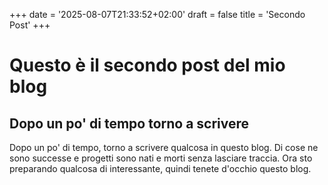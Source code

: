 +++
date = '2025-08-07T21:33:52+02:00'
draft = false
title = 'Secondo Post'
+++

# Questo è il secondo post del mio blog

## Dopo un po' di tempo torno a scrivere

Dopo un po' di tempo, torno a scrivere qualcosa in questo blog. Di cose ne sono 
successe e progetti sono nati e morti senza lasciare traccia. Ora sto preparando 
qualcosa di interessante, quindi tenete d'occhio questo blog.